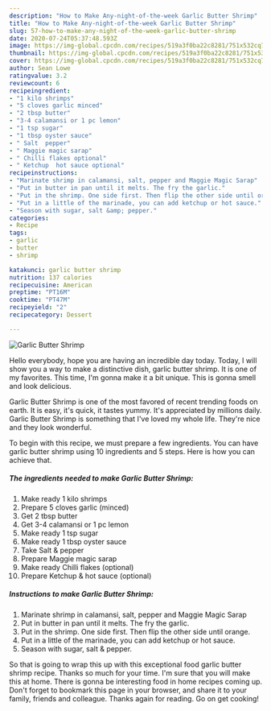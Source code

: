 ```yaml
---
description: "How to Make Any-night-of-the-week Garlic Butter Shrimp"
title: "How to Make Any-night-of-the-week Garlic Butter Shrimp"
slug: 57-how-to-make-any-night-of-the-week-garlic-butter-shrimp
date: 2020-07-24T05:37:48.593Z
image: https://img-global.cpcdn.com/recipes/519a3f0ba22c8281/751x532cq70/garlic-butter-shrimp-recipe-main-photo.jpg
thumbnail: https://img-global.cpcdn.com/recipes/519a3f0ba22c8281/751x532cq70/garlic-butter-shrimp-recipe-main-photo.jpg
cover: https://img-global.cpcdn.com/recipes/519a3f0ba22c8281/751x532cq70/garlic-butter-shrimp-recipe-main-photo.jpg
author: Sean Lowe
ratingvalue: 3.2
reviewcount: 6
recipeingredient:
- "1 kilo shrimps"
- "5 cloves garlic minced"
- "2 tbsp butter"
- "3-4 calamansi or 1 pc lemon"
- "1 tsp sugar"
- "1 tbsp oyster sauce"
- " Salt  pepper"
- " Maggie magic sarap"
- " Chilli flakes optional"
- " Ketchup  hot sauce optional"
recipeinstructions:
- "Marinate shrimp in calamansi, salt, pepper and Maggie Magic Sarap"
- "Put in butter in pan until it melts. The fry the garlic."
- "Put in the shrimp. One side first. Then flip the other side until orange."
- "Put in a little of the marinade, you can add ketchup or hot sauce."
- "Season with sugar, salt &amp; pepper."
categories:
- Recipe
tags:
- garlic
- butter
- shrimp

katakunci: garlic butter shrimp 
nutrition: 137 calories
recipecuisine: American
preptime: "PT16M"
cooktime: "PT47M"
recipeyield: "2"
recipecategory: Dessert

---
```



![Garlic Butter Shrimp](https://img-global.cpcdn.com/recipes/519a3f0ba22c8281/751x532cq70/garlic-butter-shrimp-recipe-main-photo.jpg)

Hello everybody, hope you are having an incredible day today. Today, I will show you a way to make a distinctive dish, garlic butter shrimp. It is one of my favorites. This time, I'm gonna make it a bit unique. This is gonna smell and look delicious.



Garlic Butter Shrimp is one of the most favored of recent trending foods on earth. It is easy, it's quick, it tastes yummy. It's appreciated by millions daily. Garlic Butter Shrimp is something that I've loved my whole life. They're nice and they look wonderful.


To begin with this recipe, we must prepare a few ingredients. You can have garlic butter shrimp using 10 ingredients and 5 steps. Here is how you can achieve that.

<!--inarticleads1-->

##### The ingredients needed to make Garlic Butter Shrimp:

1. Make ready 1 kilo shrimps
1. Prepare 5 cloves garlic (minced)
1. Get 2 tbsp butter
1. Get 3-4 calamansi or 1 pc lemon
1. Make ready 1 tsp sugar
1. Make ready 1 tbsp oyster sauce
1. Take  Salt &amp; pepper
1. Prepare  Maggie magic sarap
1. Make ready  Chilli flakes (optional)
1. Prepare  Ketchup &amp; hot sauce (optional)




<!--inarticleads2-->

##### Instructions to make Garlic Butter Shrimp:

1. Marinate shrimp in calamansi, salt, pepper and Maggie Magic Sarap
1. Put in butter in pan until it melts. The fry the garlic.
1. Put in the shrimp. One side first. Then flip the other side until orange.
1. Put in a little of the marinade, you can add ketchup or hot sauce.
1. Season with sugar, salt &amp; pepper.




So that is going to wrap this up with this exceptional food garlic butter shrimp recipe. Thanks so much for your time. I'm sure that you will make this at home. There is gonna be interesting food in home recipes coming up. Don't forget to bookmark this page in your browser, and share it to your family, friends and colleague. Thanks again for reading. Go on get cooking!
